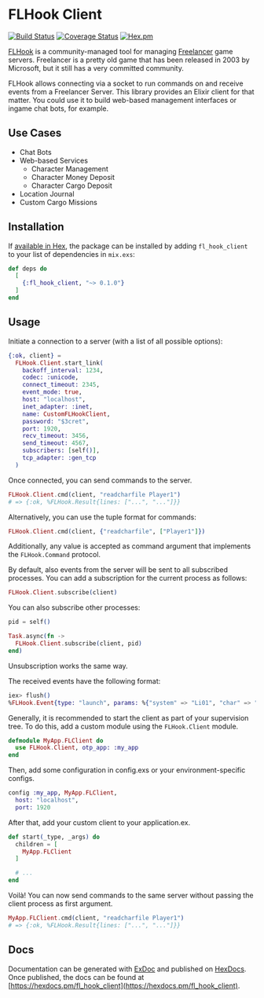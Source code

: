 # FLHook Client

[![Build Status](https://travis-ci.com/tlux/fl_hook_client.svg?branch=master)](https://travis-ci.com/tlux/fl_hook_client)
[![Coverage Status](https://coveralls.io/repos/github/tlux/fl_hook_client/badge.svg?branch=master)](https://coveralls.io/github/tlux/fl_hook_client?branch=master)
[![Hex.pm](https://img.shields.io/hexpm/v/fl_hook_client.svg)](https://hex.pm/packages/fl_hook_client)

[FLHook](https://github.com/DiscoveryGC/FLHook) is a community-managed tool for
managing [Freelancer](<https://en.wikipedia.org/wiki/Freelancer_(video_game)>)
game servers. Freelancer is a pretty old game that has been released in 2003 by
Microsoft, but it still has a very committed community.

FLHook allows connecting via a socket to run commands on and receive events from
a Freelancer Server. This library provides an Elixir client for that matter. You
could use it to build web-based management interfaces or ingame chat bots, for
example.

## Use Cases

- Chat Bots
- Web-based Services
  - Character Management
  - Character Money Deposit
  - Character Cargo Deposit
- Location Journal
- Custom Cargo Missions

## Installation

If [available in Hex](https://hex.pm/docs/publish), the package can be installed
by adding `fl_hook_client` to your list of dependencies in `mix.exs`:

```elixir
def deps do
  [
    {:fl_hook_client, "~> 0.1.0"}
  ]
end
```

## Usage

Initiate a connection to a server (with a list of all possible options):

```elixir
{:ok, client} =
  FLHook.Client.start_link(
    backoff_interval: 1234,
    codec: :unicode,
    connect_timeout: 2345,
    event_mode: true,
    host: "localhost",
    inet_adapter: :inet,
    name: CustomFLHookClient,
    password: "$3cret",
    port: 1920,
    recv_timeout: 3456,
    send_timeout: 4567,
    subscribers: [self()],
    tcp_adapter: :gen_tcp
  )
```

Once connected, you can send commands to the server.

```elixir
FLHook.Client.cmd(client, "readcharfile Player1")
# => {:ok, %FLHook.Result{lines: ["...", "..."]}}
```

Alternatively, you can use the tuple format for commands:

```elixir
FLHook.Client.cmd(client, {"readcharfile", ["Player1"]})
```

Additionally, any value is accepted as command argument that implements the
`FLHook.Command` protocol.

By default, also events from the server will be sent to all subscribed
processes. You can add a subscription for the current process as follows:

```elixir
FLHook.Client.subscribe(client)
```

You can also subscribe other processes:

```elixir
pid = self()

Task.async(fn ->
  FLHook.Client.subscribe(client, pid)
end)
```

Unsubscription works the same way.

The received events have the following format:

```elixir
iex> flush()
%FLHook.Event{type: "launch", params: %{"system" => "Li01", "char" => "Player"}}
```

Generally, it is recommended to start the client as part of your supervision
tree. To do this, add a custom module using the `FLHook.Client` module.

```elixir
defmodule MyApp.FLClient do
  use FLHook.Client, otp_app: :my_app
end
```

Then, add some configuration in config.exs or your environment-specific configs.

```elixir
config :my_app, MyApp.FLClient,
  host: "localhost",
  port: 1920
```

After that, add your custom client to your application.ex.

```elixir
def start(_type, _args) do
  children = [
    MyApp.FLClient
  ]

  # ...
end
```

Voilà! You can now send commands to the same server without passing the client
process as first argument.

```elixir
MyApp.FLClient.cmd(client, "readcharfile Player1")
# => {:ok, %FLHook.Result{lines: ["...", "..."]}}
```

## Docs

Documentation can be generated with
[ExDoc](https://github.com/elixir-lang/ex_doc) and published on
[HexDocs](https://hexdocs.pm). Once published, the docs can be found at
[https://hexdocs.pm/fl_hook_client](https://hexdocs.pm/fl_hook_client).
